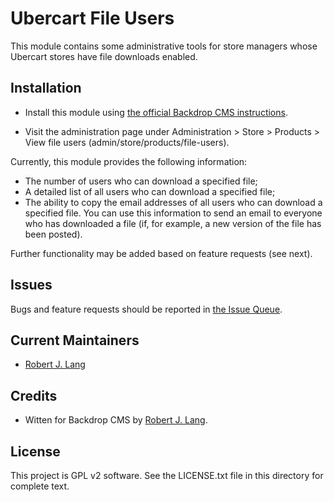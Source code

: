 Ubercart File Users
======================

This module contains some administrative tools for store managers whose Ubercart stores have file downloads enabled.

Installation
------------

- Install this module using [the official Backdrop CMS instructions](https://backdropcms.org/guide/modules).

- Visit the administration page under Administration > Store > Products >
  View file users (admin/store/products/file-users).

Currently, this module provides the following information:

* The number of users who can download a specified file;
* A detailed list of all users who can download a specified file;
* The ability to copy the email addresses of all users who can download a specified file. You can use this information to send an email to everyone who has downloaded a file (if, for example, a new version of the file has been posted).

Further functionality may be added based on feature requests (see next).

Issues
------

Bugs and feature requests should be reported in [the Issue Queue](https://github.com/backdrop-contrib/uc_file_users/issues).

Current Maintainers
-------------------

- [Robert J. Lang](https://github.com/bugfolder)

Credits
-------

- Witten for Backdrop CMS by [Robert J. Lang](https://github.com/bugfolder).

License
-------

This project is GPL v2 software.
See the LICENSE.txt file in this directory for complete text.
